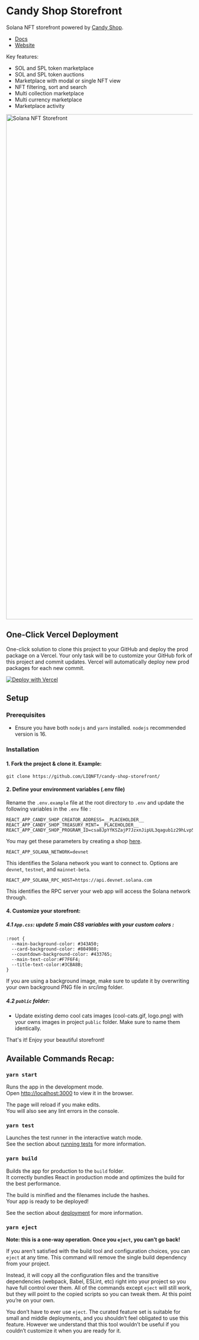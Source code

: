 
# Candy Shop Storefront

Solana NFT storefront powered by [Candy Shop](https://github.com/LIQNFT/candy-shop).

* [Docs](https://liqnft.gitbook.io/candy-shop/candy-shop/getting-started)
* [Website](https://candy.liqnft.com/)

Key features:
* SOL and SPL token marketplace
* SOL and SPL token auctions
* Marketplace with modal or single NFT view
* NFT filtering, sort and search
* Multi collection marketplace
* Multi currency marketplace
* Marketplace activity

<img width="1363" alt="Solana NFT Storefront" src="https://user-images.githubusercontent.com/89616076/163665962-f8f9fa00-2143-4234-bb35-13955b55220e.png">

## One-Click Vercel Deployment

One-click solution to clone this project to your GitHub and deploy the prod package on a Vercel.
Your only task will be to customize your GitHub fork of this project and commit updates.
Vercel will automatically deploy new prod packages for each new commit.

[![Deploy with Vercel](https://vercel.com/button)](https://vercel.com/new/clone?repository-url=https%3A%2F%2Fgithub.com%2FLIQNFT%2Fcandy-shop-storefront&env=REACT_APP_SOLANA_NETWORK,REACT_APP_SOLANA_RPC_HOST,REACT_APP_CANDY_SHOP_CREATOR_ADDRESS,REACT_APP_CANDY_SHOP_TREASURY_MINT,REACT_APP_CANDY_SHOP_PROGRAM_ID&envDescription=Please%20refer%20to%20the%20README&envLink=https%3A%2F%2Fgithub.com%2FLIQNFT%2Fcandy-machine-v2-with-marketplace&demo-title=Solana%20NFT%20Marketplace&demo-description=Host%20your%20own%20marketplace%20with%20Candy%20Shop&demo-url=https%3A%2F%2Fgithub.com%2FLIQNFT%2Fcandy-shop-storefront&demo-image=https%3A%2F%2Fuser-images.githubusercontent.com%2F89616076%2F163665962-f8f9fa00-2143-4234-bb35-13955b55220e.png)

## Setup

### Prerequisites

* Ensure you have both `nodejs` and `yarn` installed. `nodejs` recommended version is 16.

### Installation

#### 1. Fork the project & clone it. Example:

```
git clone https://github.com/LIQNFT/candy-shop-storefront/
```

#### 2. Define your environment variables (.env file)

Rename the `.env.example` file at the root directory to `.env` and update the following variables in the `.env` file :

```
REACT_APP_CANDY_SHOP_CREATOR_ADDRESS=__PLACEHOLDER__
REACT_APP_CANDY_SHOP_TREASURY_MINT=__PLACEHOLDER__
REACT_APP_CANDY_SHOP_PROGRAM_ID=csa8JpYfKSZajP7JzxnJipUL3qagub1z29hLvp578iN
```
You may get these parameters by creating a shop [here](https://candy.liqnft.com/shop).

```
REACT_APP_SOLANA_NETWORK=devnet
```

This identifies the Solana network you want to connect to. Options are `devnet`, `testnet`, and `mainnet-beta`.

```
REACT_APP_SOLANA_RPC_HOST=https://api.devnet.solana.com
```

This identifies the RPC server your web app will access the Solana network through.

#### 4. Customize your storefront:

##### 4.1 `App.css`: update 5 main CSS variables with your custom colors :

```
:root {
  --main-background-color: #343A50;
  --card-background-color: #804980;
  --countdown-background-color: #433765;
  --main-text-color:#F7F6F4;
  --title-text-color:#3CBA8B;
}
```

If you are using a background image, make sure to update it by overwriting your own background PNG file in src/img folder.

##### 4.2 `public` folder:

- Update existing demo cool cats images (cool-cats.gif, logo.png) with your owns images in project `public` folder. Make sure to name them identically.

That's it! Enjoy your beautiful storefront!

##  Available Commands Recap:

### `yarn start`

Runs the app in the development mode.\
Open [http://localhost:3000](http://localhost:3000) to view it in the browser.

The page will reload if you make edits.\
You will also see any lint errors in the console.

### `yarn test`

Launches the test runner in the interactive watch mode.\
See the section about [running tests](https://facebook.github.io/create-react-app/docs/running-tests) for more information.

### `yarn build`

Builds the app for production to the `build` folder.\
It correctly bundles React in production mode and optimizes the build for the best performance.

The build is minified and the filenames include the hashes.\
Your app is ready to be deployed!

See the section about [deployment](https://facebook.github.io/create-react-app/docs/deployment) for more information.

### `yarn eject`

**Note: this is a one-way operation. Once you `eject`, you can’t go back!**

If you aren’t satisfied with the build tool and configuration choices, you can `eject` at any time. This command will remove the single build dependency from your project.

Instead, it will copy all the configuration files and the transitive dependencies (webpack, Babel, ESLint, etc) right into your project so you have full control over them. All of the commands except `eject` will still work, but they will point to the copied scripts so you can tweak them. At this point you’re on your own.

You don’t have to ever use `eject`. The curated feature set is suitable for small and middle deployments, and you shouldn’t feel obligated to use this feature. However we understand that this tool wouldn’t be useful if you couldn’t customize it when you are ready for it.
